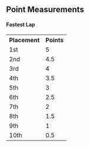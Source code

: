 ## Point Measurements 

#### Fastest Lap
<table>
    <tr>
        <th>Placement</th>
        <th>Points</th>
    </tr>
    <tr>
        <td>1st</td>
        <td>5</td>
    </tr>
    <tr>
        <td>2nd</td>
        <td>4.5</td>
    </tr>
    <tr>
        <td>3rd</td>
        <td>4</td>
    </tr>
    <tr>
        <td>4th</td>
        <td>3.5</td>
    </tr>
    <tr>
        <td>5th</td>
        <td>3</td>
    </tr>
    <tr>
        <td>6th</td>
        <td>2.5</td>
    </tr>
    <tr>
        <td>7th</td>
        <td>2</td>
    </tr>
    <tr>
        <td>8th</td>
        <td>1.5</td>
    </tr>
    <tr>
        <td>9th</td>
        <td>1</td>
    </tr>
    <tr>
        <td>10th</td>
        <td>0.5</td>
    </tr>
<table>

